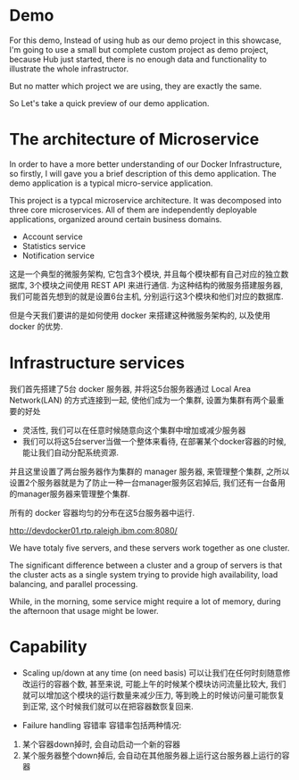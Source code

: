 # Demo
For this demo, Instead of using hub as our demo project in this showcase, I'm going to use a small but complete custom project as demo project, because Hub just started, there is no enough data and functionality to illustrate the whole infrastructor.

But no matter which project we are using, they are exactly the same.

So Let's take a quick preview of our demo application.

# The architecture of Microservice
In order to have a more better understanding of our Docker Infrastructure, so firstly, I will gave you a brief description of this demo application. The demo application is a typical micro-service application.

This project is a typcal microservice architecture. It was decomposed into three core microservices. All of them are independently deployable applications, organized around certain business domains.

- Account service
- Statistics service
- Notification service

这是一个典型的微服务架构, 它包含3个模块, 并且每个模块都有自己对应的独立数据库, 3个模块之间使用 REST API 来进行通信.
为这种结构的微服务搭建服务器, 我们可能首先想到的就是设置6台主机, 分别运行这3个模块和他们对应的数据库.

但是今天我们要讲的是如何使用 docker 来搭建这种微服务架构的, 以及使用 docker 的优势.

# Infrastructure services
我们首先搭建了5台 docker 服务器, 并将这5台服务器通过 Local Area Network(LAN) 的方式连接到一起, 使他们成为一个集群, 设置为集群有两个最重要的好处
- 灵活性, 我们可以在任意时候随意向这个集群中增加或减少服务器
- 我们可以将这5台server当做一个整体来看待, 在部署某个docker容器的时候, 能让我们自动分配系统资源.

并且这里设置了两台服务器作为集群的 manager 服务器, 来管理整个集群, 之所以设置2个服务器就是为了防止一种一台manager服务区宕掉后, 我们还有一台备用的manager服务器来管理整个集群.

所有的 docker 容器均匀的分布在这5台服务器中运行.

http://devdocker01.rtp.raleigh.ibm.com:8080/

We have totaly five servers, and these servers work together as one cluster.

The significant difference between a cluster and a group of servers is that the cluster acts as a single system trying to provide high availability, load balancing, and parallel processing.

While, in the morning, some service might require a lot of memory, during the afternoon that usage might be lower.

# Capability

- Scaling up/down at any time (on need basis)
可以让我们在任何时刻随意修改运行的容器个数, 甚至来说, 可能上午的时候某个模块访问流量比较大, 我们就可以增加这个模块的运行数量来减少压力, 等到晚上的时候访问量可能恢复到正常, 这个时候我们就可以在把容器数恢复回来.

- Failure handling 容错率
容错率包括两种情况:
1. 某个容器down掉时, 会自动启动一个新的容器
2. 某个服务器整个down掉后, 会自动在其他服务器上运行这台服务器上运行的容器